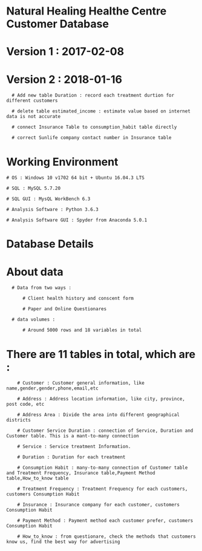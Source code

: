 # Natural Healing Healthe Centre Customer Database

  # Version 1 : 2017-02-08

  # Version 2 : 2018-01-16

      # Add new table Duration : record each treatment durtion for different customers

      # delete table estimated_income : estimate value based on internet data is not accurate

      # connect Insurance Table to consumption_habit table directly

      # correct Sunlife company contact number in Insurance table

  # Working Environment

    # OS : Windows 10 v1702 64 bit + Ubuntu 16.04.3 LTS

    # SQL : MySQL 5.7.20

    # SQL GUI : MysQL WorkBench 6.3

    # Analysis Software : Python 3.6.3

    # Analysis Software GUI : Spyder from Anaconda 5.0.1


# Database Details

  # About data

      # Data from two ways :

          # Client health history and conscent form

          # Paper and Online Questionares

      # data volumes :

          # Around 5000 rows and 18 variables in total


  # There are 11 tables in total, which are :

        # Customer : Customer general information, like name,gender,gender,phone,email,etc

        # Address : Address location information, like city, province, post code, etc

        # Address Area : Divide the area into different geographical districts

        # Customer Service Duration : connection of Service, Duration and Customer table. This is a mant-to-many connection

        # Service : Service treatment Information.

        # Duration : Duration for each treatment

        # Consumption Habit : many-to-many connection of Customer table and Treatment Frequency, Insurance table,Payment Method table,How_to_know table

        # Treatment Frequency : Treatment Frequency for each customers, customers Consumption Habit

        # Insurance : Insurance company for each customer, customers Consumption Habit

        # Payment Method : Payment method each customer prefer, customers Consumption Habit

        # How_to_know : from questionare, check the methods that customers know us, find the best way for advertising
